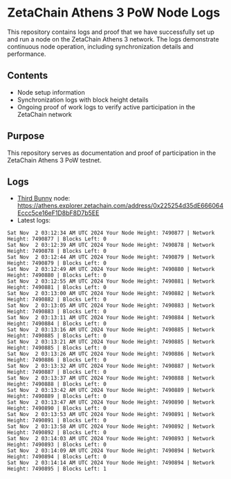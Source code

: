 # ZetaChain Athens 3 PoW Node Logs
This repository contains logs and proof that we have successfully set up and run a node on the ZetaChain Athens 3 network. The logs demonstrate continuous node operation, including synchronization details and performance.

## Contents
- Node setup information
- Synchronization logs with block height details
- Ongoing proof of work logs to verify active participation in the ZetaChain network

## Purpose
This repository serves as documentation and proof of participation in the ZetaChain Athens 3 PoW testnet.

## Logs

- [Third Bunny](https://thirdbunny.xyz/) node: https://athens.explorer.zetachain.com/address/0x225254d35dE666064Eccc5ce16eF1D8bF8D7b5EE
- Latest logs:
```
Sat Nov  2 03:12:34 AM UTC 2024 Your Node Height: 7490877 | Network Height: 7490877 | Blocks Left: 0
Sat Nov  2 03:12:39 AM UTC 2024 Your Node Height: 7490878 | Network Height: 7490878 | Blocks Left: 0
Sat Nov  2 03:12:44 AM UTC 2024 Your Node Height: 7490879 | Network Height: 7490879 | Blocks Left: 0
Sat Nov  2 03:12:49 AM UTC 2024 Your Node Height: 7490880 | Network Height: 7490880 | Blocks Left: 0
Sat Nov  2 03:12:55 AM UTC 2024 Your Node Height: 7490881 | Network Height: 7490881 | Blocks Left: 0
Sat Nov  2 03:13:00 AM UTC 2024 Your Node Height: 7490882 | Network Height: 7490882 | Blocks Left: 0
Sat Nov  2 03:13:05 AM UTC 2024 Your Node Height: 7490883 | Network Height: 7490883 | Blocks Left: 0
Sat Nov  2 03:13:11 AM UTC 2024 Your Node Height: 7490884 | Network Height: 7490884 | Blocks Left: 0
Sat Nov  2 03:13:16 AM UTC 2024 Your Node Height: 7490885 | Network Height: 7490885 | Blocks Left: 0
Sat Nov  2 03:13:21 AM UTC 2024 Your Node Height: 7490885 | Network Height: 7490885 | Blocks Left: 0
Sat Nov  2 03:13:26 AM UTC 2024 Your Node Height: 7490886 | Network Height: 7490886 | Blocks Left: 0
Sat Nov  2 03:13:32 AM UTC 2024 Your Node Height: 7490887 | Network Height: 7490887 | Blocks Left: 0
Sat Nov  2 03:13:37 AM UTC 2024 Your Node Height: 7490888 | Network Height: 7490888 | Blocks Left: 0
Sat Nov  2 03:13:42 AM UTC 2024 Your Node Height: 7490889 | Network Height: 7490889 | Blocks Left: 0
Sat Nov  2 03:13:47 AM UTC 2024 Your Node Height: 7490890 | Network Height: 7490890 | Blocks Left: 0
Sat Nov  2 03:13:53 AM UTC 2024 Your Node Height: 7490891 | Network Height: 7490891 | Blocks Left: 0
Sat Nov  2 03:13:58 AM UTC 2024 Your Node Height: 7490892 | Network Height: 7490892 | Blocks Left: 0
Sat Nov  2 03:14:03 AM UTC 2024 Your Node Height: 7490893 | Network Height: 7490893 | Blocks Left: 0
Sat Nov  2 03:14:09 AM UTC 2024 Your Node Height: 7490894 | Network Height: 7490894 | Blocks Left: 0
Sat Nov  2 03:14:14 AM UTC 2024 Your Node Height: 7490894 | Network Height: 7490895 | Blocks Left: 1
```
